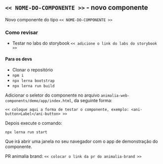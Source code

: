 ## `<< NOME-DO-COMPONENTE >>` - novo componente

Novo componente do tipo `<< NOME-DO-COMPONENTE >>`

### Como revisar

- Testar no labs do storybook `<< adicione o link do labs do storybook >>`

#### Para os devs

- Clonar o repositório
- `npm i`
- `npx lerna bootstrap`
- `npx lerna run build`

Adicionar o seletor do componente no arquivo `animalia-web-components/demo/app/index.html`, da seguinte forma:

```
<< coloque aqui a forma de testar o componente, exemplo: <ani-button>Label</ani-button> >>
```

Depois execute o comando:

```
npx lerna run start
```

Que irá abrir uma janela no seu navegador com o app de demonstração do componente.

PR animalia brand: `<< colocar o link da pr do animalia-brand >>`
